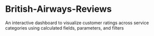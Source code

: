 # British-Airways-Reviews
An interactive dashboard to visualize customer ratings across service  categories using calculated fields, parameters, and filters
